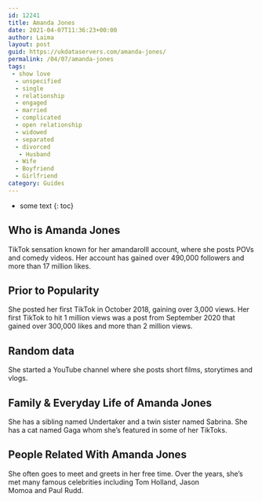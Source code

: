 ```yaml
---
id: 12241
title: Amanda Jones
date: 2021-04-07T11:36:23+00:00
author: Laima
layout: post
guid: https://ukdataservers.com/amanda-jones/
permalink: /04/07/amanda-jones
tags:
 - show love
  - unspecified
  - single
  - relationship
  - engaged
  - married
  - complicated
  - open relationship
  - widowed
  - separated
  - divorced
   - Husband
  - Wife
  - Boyfriend
  - Girlfriend
category: Guides
---
```


* some text
{: toc}


## Who is Amanda Jones
                  
                  
                  
TikTok sensation known for her amandarolll account, where she posts POVs and comedy videos. Her account has gained over 490,000 followers and more than 17 million likes.
                  
              
            
              
            
                
                
                
## Prior to Popularity
                  
                  
                  
She posted her first TikTok in October 2018, gaining over 3,000 views. Her first TikTok to hit 1 million views was a post from September 2020 that gained over 300,000 likes and more than 2 million views.
                  
              
            
              
            
                
                
                
## Random data
                  
                  
                  
She started a YouTube channel where she posts short films, storytimes and vlogs.
                  
              
            
              
            
                
                
                
## Family & Everyday Life of Amanda Jones
                  
                  
                  
She has a sibling named Undertaker and a twin sister named Sabrina. She has a cat named Gaga whom she&#8217;s featured in some of her TikToks.
                  
              
            
              
            
                
                
                
## People Related With Amanda Jones
                  
                  
                  
She often goes to meet and greets in her free time. Over the years, she&#8217;s met many famous celebrities including Tom Holland, Jason Momoa and Paul Rudd.
                  
              
            
              
            
                
              
            
              
              
            
            
              
            
          
          
          